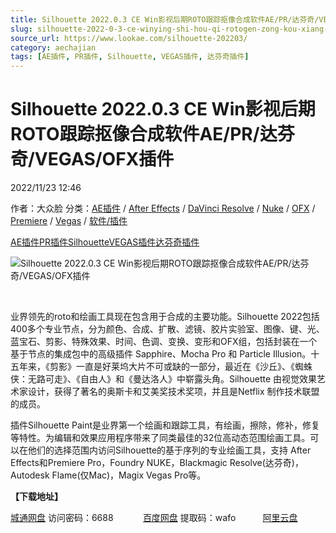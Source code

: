 ```yaml
---
title: Silhouette 2022.0.3 CE Win影视后期ROTO跟踪抠像合成软件AE/PR/达芬奇/VEGAS/OFX插件
slug: silhouette-2022-0-3-ce-winying-shi-hou-qi-rotogen-zong-kou-xiang-he-cheng-ruan-jian-ae-pr-da-fen-qi-vegas-ofxcha-jian
source_url: https://www.lookae.com/silhouette-202203/
category: aechajian
tags: [AE插件, PR插件, Silhouette, VEGAS插件, 达芬奇插件]
---
```

# Silhouette 2022.0.3 CE Win影视后期ROTO跟踪抠像合成软件AE/PR/达芬奇/VEGAS/OFX插件

2022/11/23 12:46

作者：大众脸
分类：[AE插件](https://www.lookae.com/after-effects/aechajian/) / [After Effects](https://www.lookae.com/after-effects/) / [DaVinci Resolve](https://www.lookae.com/qitarjcj/resolvezy/) / [Nuke](https://www.lookae.com/qitarjcj/nukezy/) / [OFX](https://www.lookae.com/qitarjcj/ofxzy/) / [Premiere](https://www.lookae.com/qitarjcj/premierezy/) / [Vegas](https://www.lookae.com/qitarjcj/vegaszy/) / [软件/插件](https://www.lookae.com/qitarjcj/)

[AE插件](https://www.lookae.com/tag/ae%e6%8f%92%e4%bb%b6/)[PR插件](https://www.lookae.com/tag/pr%e6%8f%92%e4%bb%b6/)[Silhouette](https://www.lookae.com/tag/silhouette/)[VEGAS插件](https://www.lookae.com/tag/vegas%e6%8f%92%e4%bb%b6/)[达芬奇插件](https://www.lookae.com/tag/%e8%be%be%e8%8a%ac%e5%a5%87%e6%8f%92%e4%bb%b6/)

![Silhouette 2022.0.3 CE Win影视后期ROTO跟踪抠像合成软件AE/PR/达芬奇/VEGAS/OFX插件](https://www.lookae.com/wp-content/uploads/2022/06/Silhouette-2022.jpg "Silhouette 2022.0.3 CE Win影视后期ROTO跟踪抠像合成软件AE/PR/达芬奇/VEGAS/OFX插件-LookAE.com")

[﻿﻿﻿](https://cloud.video.taobao.com//play/u/705956171/p/1/e/6/t/1/363083205749.mp4)

业界领先的roto和绘画工具现在包含用于合成的主要功能。Silhouette 2022包括400多个专业节点，分为颜色、合成、扩散、滤镜、胶片实验室、图像、键、光、蓝宝石、剪影、特殊效果、时间、色调、变换、变形和OFX组，包括封装在一个基于节点的集成包中的高级插件 Sapphire、Mocha Pro 和 Particle Illusion。十五年来，《剪影》一直是好莱坞大片不可或缺的一部分，最近在《沙丘》、《蜘蛛侠：无路可走》、《自由人》和《曼达洛人》中崭露头角。Silhouette 由视觉效果艺术家设计，获得了著名的奥斯卡和艾美奖技术奖项，并且是Netflix 制作技术联盟的成员。

插件Silhouette Paint是业界第一个绘画和跟踪工具，有绘画，擦除，修补，修复等特性。为编辑和效果应用程序带来了同类最佳的32位高动态范围绘画工具。可以在他们的选择范围内访问Silhouette的基于序列的专业绘画工具，支持 After Effects和Premiere Pro，Foundry NUKE，Blackmagic Resolve(达芬奇)，Autodesk Flame(仅Mac)，Magix Vegas Pro等。

**【下载地址】**

[城通网盘](https://url70.ctfile.com/f/2827370-730693332-c34219?p=4431) 访问密码：6688            [百度网盘](https://pan.baidu.com/s/1MGqPJ-N8Yp4X4icgv0zljg?pwd=wafo) 提取码：wafo           [阿里云盘](https://www.aliyundrive.com/s/qrgzWJrStZD)

